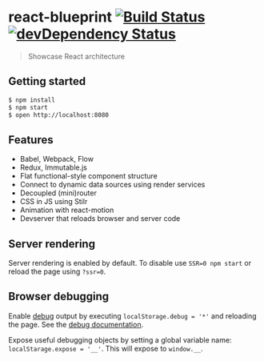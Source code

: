 # react-blueprint [![Build Status](https://travis-ci.org/marcelbeumer/react-blueprint.svg?branch=master)](https://travis-ci.org/marcelbeumer/react-blueprint) [![devDependency Status](https://david-dm.org/marcelbeumer/react-blueprint/dev-status.svg)](https://david-dm.org/marcelbeumer/react-blueprint#info=devDependencies)

> Showcase React architecture

## Getting started

```bash
$ npm install
$ npm start
$ open http://localhost:8080
```

## Features

- Babel, Webpack, Flow
- Redux, Immutable.js
- Flat functional-style component structure
- Connect to dynamic data sources using render services
- Decoupled (mini)router
- CSS in JS using Stilr
- Animation with react-motion
- Devserver that reloads browser and server code

## Server rendering

Server rendering is enabled by default. To disable use `SSR=0 npm start` or reload the page using `?ssr=0`.

## Browser debugging

Enable [debug](https://www.npmjs.com/package/debug) output by executing `localStorage.debug = '*'` and reloading the page. See the [debug documentation](https://www.npmjs.com/package/debug#browser-support).

Expose useful debugging objects by setting a global variable name: `localStarage.expose = '__'`. This will expose to `window.__`.

